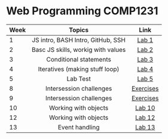 # Web Programming COMP1231

| Week          | Topics                            | Link                    |
| ------------- |:---------------------------------:|:-----------------------:|
| 1             | JS intro, BASH Intro, GitHub, SSH | [Lab 1](./labs/week-01) |
| 2             | Basc JS skills, workig with values| [Lab 2](./labs/week-02) |
| 3             | Conditional statements            | [Lab 3](./labs/week-03) |
| 4             | Iteratives (making stuff loop)    | [Lab 4](./labs/week-04/)|
| 5             | Lab Test                          | [Lab 5](./labs/week-05/test) |
| 8             | Intersession challenges           | [Exercises](./labs/week-08/) |
| 9             | Intersession challenges           | [Exercises](./labs/week-09/) |
| 10            | Working with objects              | [Lab 10](./labs/week-10/)
| 12            | Working with objects              | [Lab 12](./labs/week-12/)
| 13            | Event handling                    | [Lab 13](./labs/week-13/)
